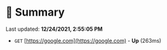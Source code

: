 # 📖 Summary
Last updated: **12/24/2021, 2:55:05 PM**

- `GET` [https://google.com](https://google.com) - **Up** (263ms)
